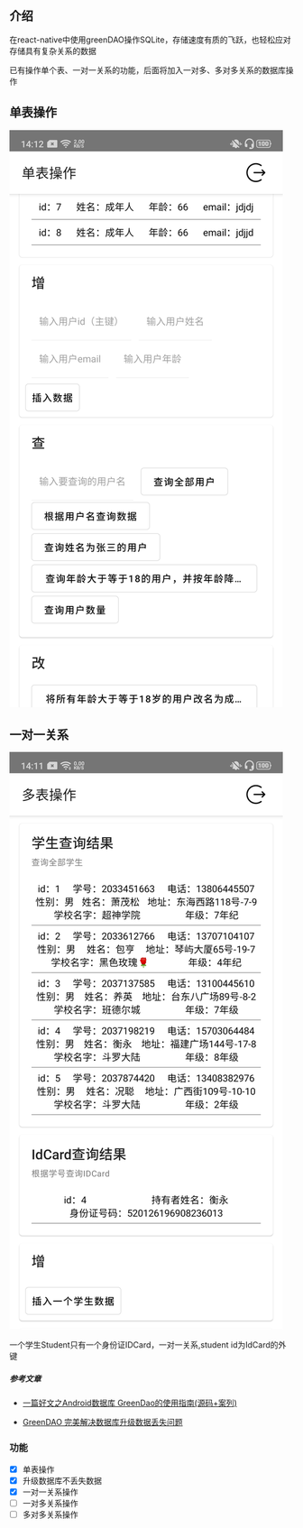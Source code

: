 ## 介绍
在react-native中使用greenDAO操作SQLite，存储速度有质的飞跃，也轻松应对存储具有复杂关系的数据

已有操作单个表、一对一关系的功能，后面将加入一对多、多对多关系的数据库操作

## 单表操作
![avatar](./js/screenshot/danbiao.png)

## 一对一关系
![avatar](./js/screenshot/yiduiyi.png)

一个学生Student只有一个身份证IDCard，一对一关系,student id为IdCard的外键


##### 参考文章

- [一篇好文之Android数据库 GreenDao的使用指南(源码+案列)](https://blog.csdn.net/qq_32175491/article/details/82913904)

- [GreenDAO 完美解决数据库升级数据丢失问题](https://blog.csdn.net/qq_35956194/article/details/79167897)

### 功能

- [x] 单表操作
- [x] 升级数据库不丢失数据
- [x] 一对一关系操作
- [ ] 一对多关系操作
- [ ] 多对多关系操作
